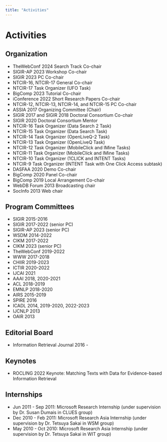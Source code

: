 ```yaml
---
title: "Activities"
---
```


# Activities

## Organization
- TheWebConf 2024 Search Track Co-chair
- SIGIR-AP 2023 Workshop Co-chair
- SIGIR 2023 PC Co-chair
- NTCIR-16, NTCIR-17 General Co-chair
- NTCIR-17 Task Organizer (UFO Task)
- BigComp 2023 Tutorial Co-chair
- iConference 2022 Short Research Papers Co-chair
- NTCIR-12, NTCIR-13, NTCIR-14, and NTCIR-15 PC Co-chair
- ASSIA 2017 Organizing Committee (Chair)
- SIGIR 2017 and SIGIR 2018 Doctoral Consortium Co-chair
- SIGIR 2020 Doctoral Consortium Mentor
- NTCIR-16 Task Organizer (Data Search 2 Task)
- NTCIR-15 Task Organizer (Data Search Task)
- NTCIR-14 Task Organizer (OpenLiveQ-2 Task)
- NTCIR-13 Task Organizer (OpenLiveQ Task)
- NTCIR-12 Task Organizer (MobileClick and IMine Tasks)
- NTCIR-11 Task Organizer (MobileClick and IMine Tasks)
- NTCIR-10 Task Organizer (1CLICK and INTENT Tasks)
- NTCIR-9 Task Organizer (INTENT Task with One Click Access subtask)
- DASFAA 2020 Demo Co-chair
- BigComp 2020 Panel Co-chair
- BigComp 2019 Local Arrangement Co-chair
- WebDB Forum 2013 Broadcasting chair
- SocInfo 2013 Web chair

## Program Committees
- SIGIR 2015-2016
- SIGIR 2017-2022 (senior PC)
- SIGIR-AP 2023 (senior PC)
- WSDM 2014-2022
- CIKM 2017-2022
- CIKM 2023 (senior PC)
- TheWebConf 2019-2022
- WWW 2017-2018
- CHIIR 2019-2023
- ICTIR 2020-2022
- IJCAI 2021
- AAAI 2018, 2020-2021
- ACL 2018-2019
- EMNLP 2018-2020
- AIRS 2015-2019
- SPIRE 2016
- ICADL 2014, 2019-2020, 2022-2023
- IJCNLP 2013
- OAIR 2013

## Editorial Board
- Information Retrieval Journal 2016 -

## Keynotes
- ROCLING 2022 Keynote: Matching Texts with Data for Evidence-based Information Retrieval

## Internships
- Jun 2011 - Sep 2011: Microsoft Research Internship (under supervision by Dr. Susan Dumais in CLUES group)
- Dec 2010 - Feb 2011:  Microsoft Research Asia Internship (under supervision by Dr. Tetsuya Sakai in WSM group)
- May 2010 - Oct 2010: Microsoft Research Asia Internship (under supervision by Dr. Tetsuya Sakai in WIT group)
